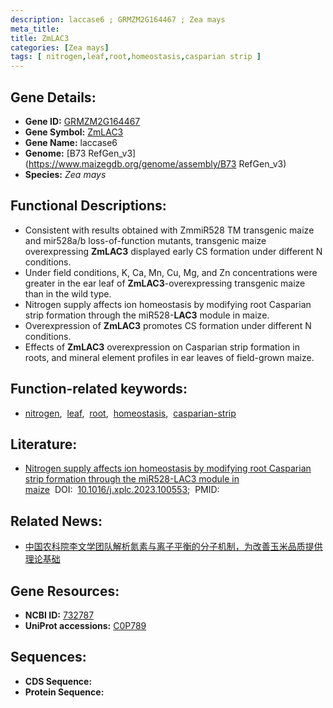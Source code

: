 ```yaml
---
description: laccase6 ; GRMZM2G164467 ; Zea mays
meta_title:
title: ZmLAC3
categories: [Zea mays]
tags: [ nitrogen,leaf,root,homeostasis,casparian strip ]
---
```


## Gene Details:
- **Gene ID:**	[GRMZM2G164467](https://www.maizegdb.org/gene_center/gene/GRMZM2G164467)
- **Gene Symbol:** <u>ZmLAC3</u>
- **Gene Name:** laccase6
- **Genome:** [B73 RefGen_v3](https://www.maizegdb.org/genome/assembly/B73 RefGen_v3)
- **Species:** *Zea mays*

## Functional Descriptions:
   - Consistent with results obtained with ZmmiR528 TM transgenic maize and mir528a/b loss-of-function mutants, transgenic maize overexpressing **ZmLAC3** displayed early CS formation under different N conditions.
   - Under field conditions, K, Ca, Mn, Cu, Mg, and Zn concentrations were greater in the ear leaf of **ZmLAC3**-overexpressing transgenic maize than in the wild type. 
   - Nitrogen supply affects ion homeostasis by modifying root Casparian strip formation through the miR528-**LAC3** module in maize.
   - Overexpression of **ZmLAC3** promotes CS formation under different N conditions.
   - Effects of **ZmLAC3** overexpression on Casparian strip formation in roots, and mineral element profiles in ear leaves of field-grown maize.

## Function-related keywords:
- [nitrogen](/tags/nitrogen/),&nbsp;&nbsp;[leaf](/tags/leaf/),&nbsp;&nbsp;[root](/tags/root/),&nbsp;&nbsp;[homeostasis](/tags/homeostasis/),&nbsp;&nbsp;[casparian-strip](/tags/casparian-strip/)

## Literature:
   - [Nitrogen supply affects ion homeostasis by modifying root Casparian strip formation through the miR528-LAC3 module in maize]( https://www.sciencedirect.com/science/article/pii/S2590346223000512?via%3Dihub)&nbsp;&nbsp;DOI:&nbsp;&nbsp;[10.1016/j.xplc.2023.100553](https://www.sciencedirect.com/science/article/pii/S2590346223000512?via%3Dihub);&nbsp;&nbsp;PMID:&nbsp;&nbsp;[](https://pubmed.ncbi.nlm.nih.gov//)

## Related News:
   - [中国农科院李文学团队解析氮素与离子平衡的分子机制，为改善玉米品质提供理论基础](https://mp.weixin.qq.com/s?__biz=MzIyOTY2NDYyNQ==&mid=2247564085&idx=3&sn=79a8174d44ea09932b9dc19f77b5519c&chksm=e8bc892bdfcb003d3c9732fd11b5a68b06e264118594d7ed6e82419e1549534a2f20a5522fd8&scene=27#wechat_redirect)

## Gene Resources:
- **NCBI ID:** [732787](https://www.ncbi.nlm.nih.gov/gene/?term=732787)
- **UniProt accessions:** [C0P789](https://www.uniprot.org/uniprotkb/C0P789/entry)



## Sequences:
- **CDS Sequence:**
- **Protein Sequence:**
